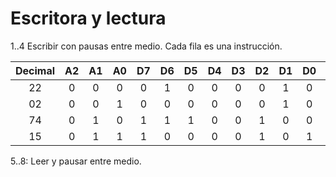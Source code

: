 # Escritora y lectura

1..4 Escribir con pausas entre medio. Cada fila es una instrucción.

| Decimal |  A2 |  A1 |  A0 |  D7 |  D6 |  D5 |  D4 |  D3 |  D2 |  D1 |  D0 | Control | Esc | Lect |
|:-------:|:---:|:---:|:---:|:---:|:---:|:---:|:---:|:---:|:---:|:---:|:---:|:-------:|:---:|:----:|
|    22   |  0  |  0  |  0  |  0  |  1  |  0  |  0  |  0  |  0  |  1  |  0  |    0    |  0  |   0  |
|    02   |  0  |  0  |  1  |  0  |  0  |  0  |  0  |  0  |  0  |  1  |  0  |    0    |  0  |   0  |
|    74   |  0  |  1  |  0  |  1  |  1  |  1  |  0  |  0  |  1  |  0  |  0  |    0    |  0  |   0  |
|    15   |  0  |  1  |  1  |  1  |  0  |  0  |  0  |  0  |  1  |  0  |  1  |    0    |  0  |   0  |

5..8: Leer y pausar entre medio.
